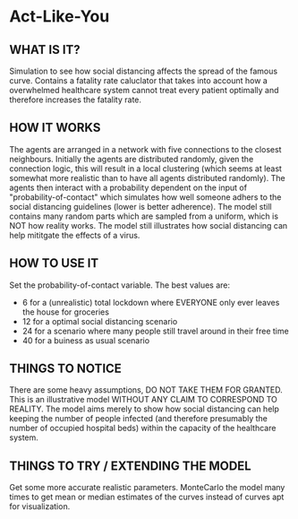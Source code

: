 # Act-Like-You

## WHAT IS IT?

Simulation to see how social distancing affects the spread of the famous curve.
Contains a fatality rate caluclator that takes into account how a overwhelmed healthcare system cannot treat every patient optimally and therefore increases the fatality rate.

## HOW IT WORKS

The agents are arranged in a network with five connections to the closest neighbours. Initially the agents are distributed randomly, given the connection logic, this will result in a local clustering (which seems at least somewhat more realistic than to have all agents distributed randomly). The agents then interact with a probability dependent on the input of "probability-of-contact" which simulates how well someone adhers to the social distancing guidelines (lower is better adherence). The model still contains many random parts which are sampled from a uniform, which is NOT how reality works. The model still illustrates how social distancing can help mititgate the effects of a virus. 

## HOW TO USE IT

Set the probability-of-contact variable. The best values are:
* 6 for a (unrealistic) total lockdown where EVERYONE only ever leaves the house for groceries
* 12 for a optimal social distancing scenario
* 24 for a scenario where many people still travel around in their free time
* 40 for a buiness as usual scenario

## THINGS TO NOTICE

There are some heavy assumptions, DO NOT TAKE THEM FOR GRANTED. This is an illustrative model WITHOUT ANY CLAIM TO CORRESPOND TO REALITY. The model aims merely to show how social distancing can help keeping the number of people infected (and therefore presumably the number of occupied hospital beds) within the capacity of the healthcare system. 

## THINGS TO TRY / EXTENDING THE MODEL

Get some more accurate realistic parameters. MonteCarlo the model many times to get mean or median estimates of the curves instead of curves apt for visualization. 

